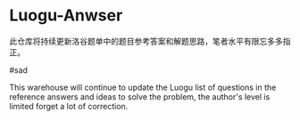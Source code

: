 # Luogu-Anwser
此仓库将持续更新洛谷题单中的题目参考答案和解题思路，笔者水平有限忘多多指正。

#sad 

This warehouse will continue to update the Luogu list of questions in the reference answers and ideas to solve the problem, the author's level is limited forget a lot of correction.
